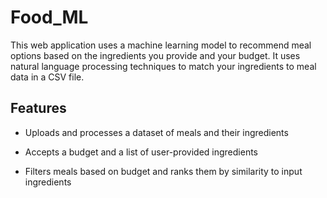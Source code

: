# Food_ML

This web application uses a machine learning model to recommend meal options based on the ingredients you provide and your budget. It uses natural language processing techniques to match your ingredients to meal data in a CSV file.

## Features
* Uploads and processes a dataset of meals and their ingredients

* Accepts a budget and a list of user-provided ingredients

* Filters meals based on budget and ranks them by similarity to input ingredients
